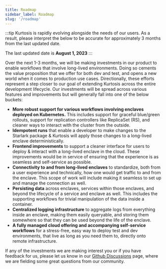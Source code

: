 ```yaml
---
title: Roadmap
sidebar_label: Roadmap
slug: '/roadmap'
---
```


:::tip
Kurtosis is rapidly evolving alongside the needs of our users. As a result, please interpret the below to be accurate for approximately 3 months from the last updated date.

The last updated date is **August 1, 2023**
:::

Over the next 1-3 months, we will be making investments in our product to enable workflows that involve long-lived environments. Doing so cements the value proposition that we offer for both dev and test, and opens a new world when it comes to production use cases. Directionally, these efforts represent a step closer to our goal of extending Kurtosis across the entire development lifecycle. Our investments will be spread across various features and improvements but will generally fall into one of the below buckets:

- **More robust support for various workflows involving enclaves deployed on Kubernetes.** This includes support for graceful blue/green rollouts, support for replication controllers like ReplicaSet (RS), and cleaner ways to interact with the cluster from the outside.
- **Idempotent runs** that enable a developer to make changes to the Starlark package & Kurtosis will apply those changes to a long-lived enclave deterministically.
- **Frontend improvements** to support a cleaner interface for users to deploy & interact with a long-lived enclave in the cloud. These improvements would be in service of ensuring that the experience is as seamless and self-service as possible.
- **Connectivity to and from long-lived enclaves** to standardize, both from a user experience and technically, how one would get traffic to and from the enclave. This scope of work will include making it seamless to set up and manage the connection as well.
- **Persisting data** across enclaves, services within those enclaves, and beyond the lifecycle of a service and enclave as well. This includes the supporting workflows for trivial manipulation of the data inside a container.
- **Centralized logging infrastructure** to aggregate logs from everything inside an enclave, making them easily queryable, and storing them somewhere so that they can be used beyond the life of the enclave.
- **A fully managed cloud offering and accompanying self-service workflows** for a stress-free, easy way to deploy test and dev environments, that live as long as you need them to, directly onto remote infrastructure.

If any of the investments we are making interest you or if you have feedback for us, please let us know in our [Github Discussions](https://github.com/kurtosis-tech/kurtosis/discussions/categories/q-a) page, where we are fielding some great questions from our community.
